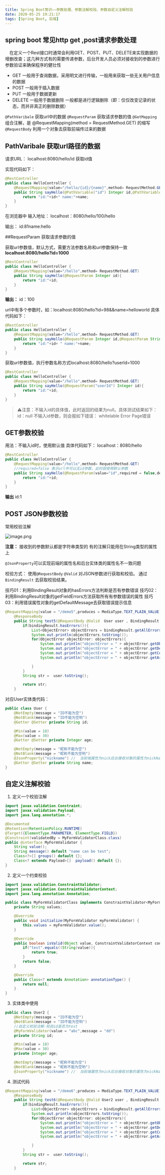 ```yaml
---
title: Spring Boot常识——参数处理、参数注解校验、参数自定义注解校验
date: 2020-05-25 19:21:17
tags: [Spring Boot, 后端]
---
```


## spring boot 常见http get ,post请求参数处理

　在定义一个Rest接口时通常会利用GET、POST、PUT、DELETE来实现数据的增删改查；这几种方式有的需要传递参数，后台开发人员必须对接收到的参数进行参数验证来确保程序的健壮性

- GET
  一般用于查询数据，采用明文进行传输，一般用来获取一些无关用户信息的数据
- POST
  一般用于插入数据
- PUT
  一般用于数据更新
- DELETE
  一般用于数据删除
  一般都是进行逻辑删除（即：仅仅改变记录的状态，而并非真正的删除数据）

`@PathVaribale` 获取url中的数据
`@RequestParam` 获取请求参数的值
`@GetMapping` 组合注解，是 @RequestMapping(method = RequestMethod.GET) 的缩写
`@RequestBody` 利用一个对象去获取前端传过来的数据

<!-- more -->

## PathVaribale 获取url路径的数据

请求URL：
localhost:8080/hello/id 获取id值

实现代码如下：

```java
@RestController
public class HelloController {
    @RequestMapping(value="/hello/{id}/{name}",method= RequestMethod.GET)
    public String sayHello(@PathVariable("id") Integer id,@PathVariable("name") String name){
        return "id:"+id+" name:"+name;
    }
}
```

在浏览器中 输入地址：
localhost：8080/hello/100/hello

输出：
id:81name:hello



##RequestParam 获取请求参数的值

获取url参数值，默认方式，需要方法参数名称和url参数保持一致
**localhost:8080/hello?id=1000**

```java
@RestController
public class HelloController {
    @RequestMapping(value="/hello",method= RequestMethod.GET)
    public String sayHello(@RequestParam Integer id){
        return "id:"+id;
    }
}
```

**输出：**
id：100

url中有多个参数时，如：localhost:8080/hello?id=98&&name=helloworld
具体代码如下：

```java
@RestController
public class HelloController {
    @RequestMapping(value="/hello",method= RequestMethod.GET)
    public String sayHello(@RequestParam Integer id,@RequestParam String name){
        return "id:"+id+ " name:"+name;
    }
}
```

获取url参数值，执行参数名称方式localhost:8080/hello?userId=1000

```java
@RestController
public class HelloController {
    @RequestMapping(value="/hello",method= RequestMethod.GET)
    public String sayHello(@RequestParam("userId") Integer id){
        return "id:"+id;
    }
}
```

> ⚠️注意：不输入id的具体值，此时返回的结果为null。具体测试结果如下：
> id：null
> 不输入id参数，则会报如下错误：
> whitelable Error Page错误



## GET参数校验

用法：不输入id时，使用默认值
具体代码如下：
localhost：8080/hello

```java
@RestController
public class HelloController {
    @RequestMapping(value="/hello",method= RequestMethod.GET)
    //required=false 表示url中可以无id参数，此时就使用默认参数
    public String sayHello(@RequestParam(value="id",required = false,defaultValue = "1") Integer id){
        return "id:"+id;
    }
}
```

**输出**
id:1

## POST JSON参数校验

常用校验注解

![image.png](https://ae04.alicdn.com/kf/Hd289cedc071141828658a02bedec27ad1.png)

**注意：**
接收到的参数默认都是字符串类型的
有的注解只能用在String类型的属性上

`@JsonProperty`可以实现前端的属性名和后台实体类的属性名不一致问题

校验方式：
使用`@RequestBody` `@Valid` 对JSON参数进行获取和校验。
通过`BindingResult` 去获取校验结果。

技巧01：利用BindingResult对象的hasErrors方法判断是否有参数错误
技巧02：利用BindingResult对象的getFieldErrors方法获取所有有参数错误的属性
技巧03：利用错误属性对象的getDefaultMessage去获取错误提示信息

```java
@RequestMapping(value = "/demo5",produces = MediaType.TEXT_PLAIN_VALUE)
    @ResponseBody
    public String test5(@RequestBody @Valid  User user , BindingResult bindingResult){
        if(bindingResult.hasErrors()){
            List<ObjectError> objectErrors = bindingResult.getAllErrors();
            System.out.println(objectErrors.toString());
            for(ObjectError objectError: objectErrors){
                System.out.println("objectError = " + objectError.getObjectName());
                System.out.println("objectError = " + objectError.getDefaultMessage());
                System.out.println("objectError = " + objectError.getCode());
                System.out.println("objectError = " + objectError.getArguments());

            }
        }
        String str =  user.toString();

        return str;
    }
```

对应User实体类代码：

```java
public class User {
    @NotEmpty(message = "ID不能为空")
    @NotBlank(message = "ID不能为空哟")
    @Getter @Setter private String id;

    @Min(value = 18)
    @Max(value = 30)
    @Getter @Setter private Integer age;

    @NotEmpty(message = "昵称不能为空")
    @NotBlank(message = "昵称不能为空哟")
    @JsonProperty("nickname") //  当前端属性为nick后台接收对象的属性为nickName时可以用@JsonProperty来保持一致
    @Getter @Setter private String name;
}
```

## 自定义注解校验

1. 定义一个校验注解

```java
import javax.validation.Constraint;
import javax.validation.Payload;
import java.lang.annotation.*;

@Documented
@Retention(RetentionPolicy.RUNTIME)
@Target({ElementType.PARAMETER, ElementType.FIELD})
@Constraint(validatedBy = MyFormValidatorClass.class)
public @interface MyFormValidator {
    String value();
    String message() default "name can be test";
    Class<?>[] groups() default {};
    Class<? extends Payload>[]  payload() default {};
}
```

2. 定义一个约束校验

```java
import javax.validation.ConstraintValidator;
import javax.validation.ConstraintValidatorContext;
import java.lang.annotation.Annotation;

public class MyFormValidatorClass implements ConstraintValidator<MyFormValidator, Object>, Annotation {
    private String values;

    @Override
    public void initialize(MyFormValidator myFormValidator) {
        this.values = myFormValidator.value();
    }

    @Override
    public boolean isValid(Object value, ConstraintValidatorContext context) {
        if("test".equals((String)value)){
            return true;
        }
        return false;
    }

    @Override
    public Class<? extends Annotation> annotationType() {
        return null;
    }
}
```

3. 实体类中使用

```java
public class User2 {
    @NotEmpty(message = "ID不能为空")
    @NotBlank(message = "ID不能为空哟")
    //自定义校验注解-校验id是否为test
    @MyFormValidator(value = "abc",message = "dd")
    private String id;

    @Min(value = 18)
    @Max(value = 30)
    private Integer age;

    @NotEmpty(message = "昵称不能为空")
    @NotBlank(message = "昵称不能为空哟")
    @JsonProperty("nickname") //  当前端属性为nick后台接收对象的属性为nickName时可以用@JsonProperty来保持一致
```

4. 测试代码

```java
@RequestMapping(value = "/demo6",produces = MediaType.TEXT_PLAIN_VALUE)
    @ResponseBody
    public String test6(@RequestBody @Valid User2 user , BindingResult bindingResult){
        if(bindingResult.hasErrors()){
            List<ObjectError> objectErrors = bindingResult.getAllErrors();
            System.out.println(objectErrors.toString());
            for(ObjectError objectError: objectErrors){
                System.out.println("objectError = " + objectError.getObjectName());
                System.out.println("objectError = " + objectError.getDefaultMessage());
                System.out.println("objectError = " + objectError.getCode());
                System.out.println("objectError = " + objectError.getArguments());

            }
        }
        String str =  user.toString();

        return str;
    }
```

